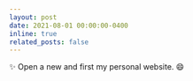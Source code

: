 ```yaml
---
layout: post
date: 2021-08-01 00:00:00-0400
inline: true
related_posts: false
---
```


:sparkles: Open a new and first my personal website. :smile: